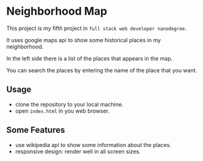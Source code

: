 # Neighborhood Map

This project is my fifth project in `full stack web developer nanodegree`.

It uses google maps api to show some historical places in my neighborhood.

In the left side there is a list of the places that appears in the map.

You can search the places by entering the name of the place that you want.

## Usage

* clone the repository to your local machine.
* open `index.html` in you web browser.

## Some Features

* use wikipedia api to show some information about the places.
* responsive design: render well in all screen sizes.
